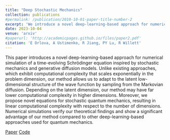 ```yaml
---
title: "Deep Stochastic Mechanics"
collection: publications
#permalink: /publication/2010-10-01-paper-title-number-2
excerpt: 'We introduce a novel deep-learning-based approach for numerical simulation of a time-evolving Schrödinger equation inspired by stochastic mechanics and generative diffusion models. Depending on the latent dimension, our method may have far lower computational complexity in higher dimensions compared to existing approaches. Experiments verify our theoretical findings and show a significant advantage of our method compared to other deep-learning-based approaches used for quantum mechanics.'
date: 2023-10-04
venue: 'arxiv'
#paperurl: 'http://academicpages.github.io/files/paper2.pdf'
citation: 'E Orlova, A Ustimenko, R Jiang, PY Lu, R Willett'
---
```


This paper introduces a novel deep-learning-based approach for numerical simulation of a time-evolving Schrödinger equation inspired by stochastic mechanics and generative diffusion models. Unlike existing approaches, which exhibit computational complexity that scales exponentially in the problem dimension, our method allows us to adapt to the latent low-dimensional structure of the wave function by sampling from the Markovian diffusion. Depending on the latent dimension, our method may have far lower computational complexity in higher dimensions. Moreover, we propose novel equations for stochastic quantum mechanics, resulting in linear computational complexity with respect to the number of dimensions. Numerical simulations verify our theoretical findings and show a significant advantage of our method compared to other deep-learning-based approaches used for quantum mechanics.

[Paper](https://arxiv.org/abs/2305.19685) [Code](https://github.com/elena-orlova/deep-stochastic-mechanics)